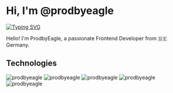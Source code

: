 # Hi, I'm @prodbyeagle

[![Typing SVG](https://readme-typing-svg.demolab.com?font=Geist+Medium&pause=1000&color=C488FF&multiline=true&random=false&width=435&lines=HELLO+STRANGER)](https://elink.vercel.app/prodbyeagle)

Hello! I'm ProdbyEagle, a passionate Frontend Developer from :de: Germany.

## Technologies

![prodbyeagle](https://badges.penpow.dev/badges/built-with/react/compact-minimal.avif)
![prodbyeagle](https://badges.penpow.dev/badges/built-with/typescript/compact-minimal.webp)
![prodbyeagle](https://badges.penpow.dev/badges/built-with/tailwindcss/compact-minimal.webp)
![prodbyeagle](https://badges.penpow.dev/badges/built-with/next/compact-minimal.webp)
![prodbyeagle](https://badges.penpow.dev/badges/available/git/compact-minimal.avif)
